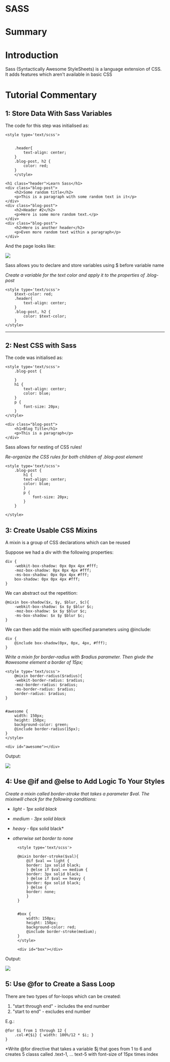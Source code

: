  # SASS

 # Summary

 # Introduction

 Sass (Syntactically Awesome StyleSheets) is a language extension of CSS. It adds features which aren't available in basic CSS

 # Tutorial Commentary

 ## 1: Store Data With Sass Variables

  The code for this step was initialised as:

    <style type='text/scss'>


        .header{
            text-align: center;
        }
        .blog-post, h2 {
            color: red;
        }
        </style>

    <h1 class="header">Learn Sass</h1>
    <div class="blog-post">
        <h2>Some random title</h2>
        <p>This is a paragraph with some random text in it</p>
    </div>
    <div class="blog-post">
        <h2>Header #2</h2>
        <p>Here is some more random text.</p>
    </div>
    <div class="blog-post">
        <h2>Here is another header</h2>
        <p>Even more random text within a paragraph</p>
    </div>

And the page looks like:

![](2023-01-10-13-39-51.png)

 Sass allows you to declare and store variables using $ before variable name

 *Create a variable for the text color and apply it to the properties of .blog-post*

    <style type='text/scss'>
        $text-color: red;
        .header{
            text-align: center;
        }
        .blog-post, h2 {
            color: $text-color;
        }
    </style>

<hr>

## 2: Nest CSS with Sass

The code was initialised as:

    <style type='text/scss'>
        .blog-post {

        }
        h1 {
            text-align: center;
            color: blue;
        }
        p {
            font-size: 20px;
        }
    </style>

    <div class="blog-post">
        <h1>Blog Title</h1>
        <p>This is a paragraph</p>
    </div>

Sass allows for nesting of CSS rules!

*Re-organize the CSS rules for both children of .blog-post element*

    <style type='text/scss'>
        .blog-post {
            h1 {
            text-align: center;
            color: blue;
            }
            p {
                font-size: 20px;
            }
        }
        
    </style>

## 3: Create Usable CSS Mixins

A mixin is a group of CSS declarations which can be reused

Suppose we had a div with the following properties:

    div {
        -webkit-box-shadow: 0px 0px 4px #fff;
        -moz-box-shadow: 0px 0px 4px #fff;
        -ms-box-shadow: 0px 0px 4px #fff;
        box-shadow: 0px 0px 4px #fff;
    }

We can abstract out the repetition:

    @mixin box-shadow($x, $y, $blur, $c){
        -webkit-box-shadow: $x $y $blur $c;
        -moz-box-shadow: $x $y $blur $c;
        -ms-box-shadow: $x $y $blur $c;
    }

We can then add the mixin with specified parameters using @include:

    div {
        @include box-shadow(0px, 0px, 4px, #fff);
    }

*Write a mixin for border-radius with $radius parameter. Then givde the #awesome element a border of 15px;*

    <style type='text/scss'>
        @mixin border-radius($radius){
        -webkit-border-radius: $radius;
        -moz-border-radius: $radius;
        -ms-border-radius: $radius;
        border-radius: $radius;
    }


    #awesome {
        width: 150px;
        height: 150px;
        background-color: green;
        @include border-radius(15px);
    }
    </style>

    <div id="awesome"></div>

Output:

![](2023-01-10-13-58-07.png)

## 4: Use @if and @else to Add Logic To Your Styles

*Create a mixin called border-stroke that takes a parameter $val. The mixinwill check for the following conditions:*

- *light - 1px solid black*
- *medium - 3px solid black*
- *heavy* - 6px solid black*
- *otherwise set border to none*


        <style type='text/scss'>

        @mixin border-stroke($val){
            @if $val == light {
            border: 1px solid black;
            } @else if $val == medium {
            border: 3px solid black;
            } @else if $val == heavy {
            border: 6px solid black;
            } @else {
            border: none;
            }
        }


        #box {
            width: 150px;
            height: 150px;
            background-color: red;
            @include border-stroke(medium);
        }
        </style>

        <div id="box"></div>

Output:

![](2023-01-10-14-07-39.png)

## 5: Use @for to Create a Sass Loop

There are two types of for-loops which can be created:

1. "start through end" - includes the end number
2. "start to end" - excludes end number

E.g.:

    @for $i from 1 through 12 {
        .col-#{$i} { width: 100%/12 * $i; }
    }

*Write @for directive that takes a variable $j that goes from 1 to 6 and creates 5 classs called .text-1, ... text-5 with font-size of 15px times index